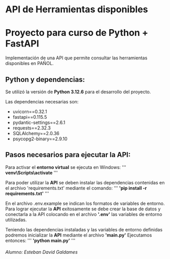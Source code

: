 # API de Herramientas disponibles
# Proyecto para curso de Python + FastAPI
Implementación de una API que permite consultar las herramientas disponibles en PAÑOL.

## Python y dependencias:

Se utilizó la versión de **Python 3.12.6** para el desarrollo del proyecto.

Las dependencias necesarias son:
* uvicorn==0.32.1
* fastapi==0.115.5
* pydantic-settings==2.6.1
* requests==2.32.3
* SQLAlchemy==2.0.36
* psycopg2-binary==2.9.10

## Pasos necesarios para ejecutar la API:

Para activar el **entorno virtual** se ejecuta en Windows:
'''
**venv\Scripts\activate**
'''

Para poder utilizar la **API** se deben instalar las dependencias contenidas en el archivo 'requirements.txt' mediante el comando:
'''
**'pip install -r requirements.txt'**
'''

En el archivo .env.example se indican los formatos de variables de entorno. Para lograr ejecutar la **API** exitosamente se debe crear la base de datos y conectarla a la API colocando en el archivo **'.env'** las variables de entorno utilizadas.

Teniendo las dependencias instaladas y las variables de entorno definidas podremos inicializar la **API** mediante el archivo **'main.py'**
Ejecutamos entonces: 
'''
**'python main.py'**
'''

###### Alumno: Esteban David Galdames
